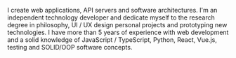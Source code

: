 I create web applications, API servers and software architectures. I'm an independent technology developer and dedicate myself to the research degree in philosophy, UI / UX design personal projects and prototyping new technologies. I have more than 5 years of experience with web development and a solid knowledge of JavaScript / TypeScript, Python, React, Vue.js, testing and SOLID/OOP software concepts.

<!--
**frndvrgs/frndvrgs** is a ✨ _special_ ✨ repository because its `README.md` (this file) appears on your GitHub profile.

Here are some ideas to get you started:

- 🔭 I’m currently working on ...
- 🌱 I’m currently learning ...
- 👯 I’m looking to collaborate on ...
- 🤔 I’m looking for help with ...
- 💬 Ask me about ...
- 📫 How to reach me: ...
- 😄 Pronouns: ...
- ⚡ Fun fact: ...
-->
